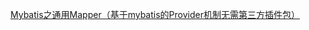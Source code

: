 [Mybatis之通用Mapper（基于mybatis的Provider机制无需第三方插件包）](https://blog.csdn.net/mayfly_hml/article/details/88846479)